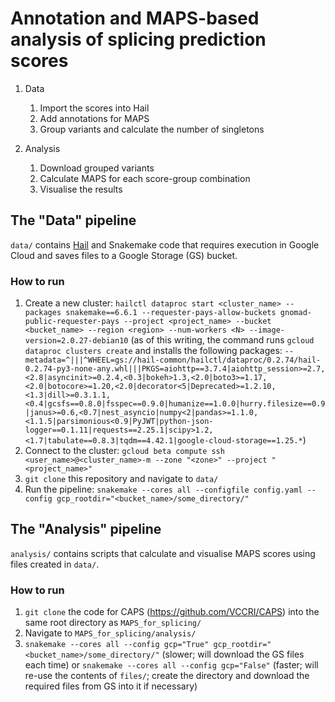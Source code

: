 # Annotation and MAPS-based analysis of splicing prediction scores

1. Data
   1. Import the scores into Hail
   2. Add annotations for MAPS
   3. Group variants and calculate the number of singletons

2. Analysis
   1. Download grouped variants
   2. Calculate MAPS for each score-group combination
   3. Visualise the results

## The "Data" pipeline

`data/` contains [Hail](https://hail.is/) and Snakemake code that requires execution in Google Cloud and saves files to a Google Storage (GS) bucket.

### How to run

1. Create a new cluster: `hailctl dataproc start <cluster_name> --packages snakemake==6.6.1 --requester-pays-allow-buckets gnomad-public-requester-pays --project <project_name> --bucket <bucket_name> --region <region> --num-workers <N> --image-version=2.0.27-debian10` (as of this writing, the command runs `gcloud dataproc clusters create` and installs the following packages: `--metadata=^|||^WHEEL=gs://hail-common/hailctl/dataproc/0.2.74/hail-0.2.74-py3-none-any.whl|||PKGS=aiohttp==3.7.4|aiohttp_session>=2.7,<2.8|asyncinit>=0.2.4,<0.3|bokeh>1.3,<2.0|boto3>=1.17,<2.0|botocore>=1.20,<2.0|decorator<5|Deprecated>=1.2.10,<1.3|dill>=0.3.1.1,<0.4|gcsfs==0.8.0|fsspec==0.9.0|humanize==1.0.0|hurry.filesize==0.9|janus>=0.6,<0.7|nest_asyncio|numpy<2|pandas>=1.1.0,<1.1.5|parsimonious<0.9|PyJWT|python-json-logger==0.1.11|requests==2.25.1|scipy>1.2,<1.7|tabulate==0.8.3|tqdm==4.42.1|google-cloud-storage==1.25.*`)
2. Connect to the cluster: `gcloud beta compute ssh <user_name>@<cluster_name>-m --zone "<zone>" --project "<project_name>"`
3. `git clone` this repository and navigate to `data/`
4. Run the pipeline: `snakemake --cores all --configfile config.yaml --config gcp_rootdir="<bucket_name>/some_directory/"`

## The "Analysis" pipeline

`analysis/` contains scripts that calculate and visualise MAPS scores using files created in `data/`.

### How to run

1. `git clone` the code for CAPS (https://github.com/VCCRI/CAPS) into the same root directory as `MAPS_for_splicing/`
2. Navigate to `MAPS_for_splicing/analysis/`
3. `snakemake --cores all --config gcp="True" gcp_rootdir="<bucket_name>/some_directory/"` (slower; will download the GS files each time) or `snakemake --cores all --config gcp="False"` (faster; will re-use the contents of `files/`; create the directory and download the required files from GS into it if necessary)
